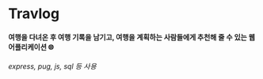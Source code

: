 # Travlog
#### 여행을 다녀온 후 여행 기록을 남기고, 여행을 계획하는 사람들에게 추천해 줄 수 있는 웹 어플리케이션 :globe_with_meridians:


###### express, pug, js, sql 등 사용

